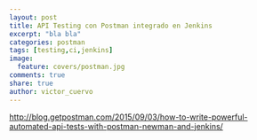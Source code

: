 ```yaml
---
layout: post
title: API Testing con Postman integrado en Jenkins
excerpt: "bla bla"
categories: postman
tags: [testing,ci,jenkins]
image:
  feature: covers/postman.jpg
comments: true
share: true
author: victor_cuervo
---
```


http://blog.getpostman.com/2015/09/03/how-to-write-powerful-automated-api-tests-with-postman-newman-and-jenkins/

